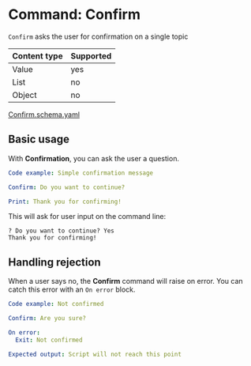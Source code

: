 # Command: Confirm

`Confirm` asks the user for confirmation on a single topic

| Content type | Supported |
|--------------|-----------|
| Value        | yes       |
| List         | no        |
| Object       | no        |

[Confirm.schema.yaml](schema/Confirm.schema.yaml)

## Basic usage

With **Confirmation**, you can ask the user a question.

<!-- yaml instacli before
Stock answers:
  Do you want to continue?: "Yes"
-->

```yaml instacli
Code example: Simple confirmation message

Confirm: Do you want to continue?

Print: Thank you for confirming!
```

This will ask for user input on the command line:

```shell
? Do you want to continue? Yes
Thank you for confirming!
```

## Handling rejection

When a user says no, the **Confirm** command will raise on error. You can catch this error with an `On error` block.

<!-- yaml instacli before
Stock answers:
  Are you sure?: "No"
-->

```yaml instacli
Code example: Not confirmed

Confirm: Are you sure?

On error:
  Exit: Not confirmed

Expected output: Script will not reach this point
```
